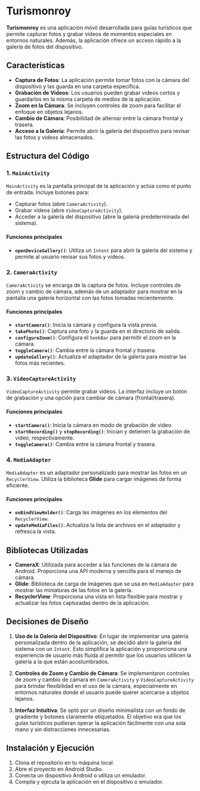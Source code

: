# Turismonroy

**Turismonroy** es una aplicación móvil desarrollada para guías turísticos que permite capturar fotos y grabar videos de momentos especiales en entornos naturales. Además, la aplicación ofrece un acceso rápido a la galería de fotos del dispositivo.

## Características

- **Captura de Fotos**: La aplicación permite tomar fotos con la cámara del dispositivo y las guarda en una carpeta específica.
- **Grabación de Videos**: Los usuarios pueden grabar videos cortos y guardarlos en la misma carpeta de medios de la aplicación.
- **Zoom en la Cámara**: Se incluyen controles de zoom para facilitar el enfoque en objetos lejanos.
- **Cambio de Cámara**: Posibilidad de alternar entre la cámara frontal y trasera.
- **Acceso a la Galería**: Permite abrir la galería del dispositivo para revisar las fotos y videos almacenados.

## Estructura del Código

### 1. `MainActivity`

`MainActivity` es la pantalla principal de la aplicación y actúa como el punto de entrada. Incluye botones para:
- Capturar fotos (abre `CameraActivity`).
- Grabar videos (abre `VideoCaptureActivity`).
- Acceder a la galería del dispositivo (abre la galería predeterminada del sistema).

#### Funciones principales
- **`openDeviceGallery()`**: Utiliza un `Intent` para abrir la galería del sistema y permite al usuario revisar sus fotos y videos.

### 2. `CameraActivity`

`CameraActivity` se encarga de la captura de fotos. Incluye controles de zoom y cambio de cámara, además de un adaptador para mostrar en la pantalla una galería horizontal con las fotos tomadas recientemente.

#### Funciones principales
- **`startCamera()`**: Inicia la cámara y configura la vista previa.
- **`takePhoto()`**: Captura una foto y la guarda en el directorio de salida.
- **`configureZoom()`**: Configura el `SeekBar` para permitir el zoom en la cámara.
- **`toggleCamera()`**: Cambia entre la cámara frontal y trasera.
- **`updateGallery()`**: Actualiza el adaptador de la galería para mostrar las fotos más recientes.

### 3. `VideoCaptureActivity`

`VideoCaptureActivity` permite grabar videos. La interfaz incluye un botón de grabación y una opción para cambiar de cámara (frontal/trasera).

#### Funciones principales
- **`startCamera()`**: Inicia la cámara en modo de grabación de video.
- **`startRecording()`** y **`stopRecording()`**: Inician y detienen la grabación de video, respectivamente.
- **`toggleCamera()`**: Cambia entre la cámara frontal y trasera.

### 4. `MediaAdapter`

`MediaAdapter` es un adaptador personalizado para mostrar las fotos en un `RecyclerView`. Utiliza la biblioteca **Glide** para cargar imágenes de forma eficiente.

#### Funciones principales
- **`onBindViewHolder()`**: Carga las imágenes en los elementos del `RecyclerView`.
- **`updateMediaFiles()`**: Actualiza la lista de archivos en el adaptador y refresca la vista.

## Bibliotecas Utilizadas

- **CameraX**: Utilizada para acceder a las funciones de la cámara de Android. Proporciona una API moderna y sencilla para el manejo de cámara.
- **Glide**: Biblioteca de carga de imágenes que se usa en `MediaAdapter` para mostrar las miniaturas de las fotos en la galería.
- **RecyclerView**: Proporciona una vista en lista flexible para mostrar y actualizar las fotos capturadas dentro de la aplicación.

## Decisiones de Diseño

1. **Uso de la Galería del Dispositivo**: En lugar de implementar una galería personalizada dentro de la aplicación, se decidió abrir la galería del sistema con un `Intent`. Esto simplifica la aplicación y proporciona una experiencia de usuario más fluida al permitir que los usuarios utilicen la galería a la que están acostumbrados.

2. **Controles de Zoom y Cambio de Cámara**: Se implementaron controles de zoom y cambio de cámara en `CameraActivity` y `VideoCaptureActivity` para brindar flexibilidad en el uso de la cámara, especialmente en entornos naturales donde el usuario puede querer acercarse a objetos lejanos.

3. **Interfaz Intuitiva**: Se optó por un diseño minimalista con un fondo de gradiente y botones claramente etiquetados. El objetivo era que los guías turísticos pudieran operar la aplicación fácilmente con una sola mano y sin distracciones innecesarias.

## Instalación y Ejecución

1. Clona el repositorio en tu máquina local.
2. Abre el proyecto en Android Studio.
3. Conecta un dispositivo Android o utiliza un emulador.
4. Compila y ejecuta la aplicación en el dispositivo o emulador.


